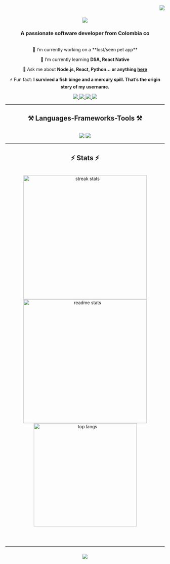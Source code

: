 <img align="right" src="https://visitor-badge.laobi.icu/badge?page_id=mercuryeater.mercuryeater" />

<h1 align="center">
    <img src="https://readme-typing-svg.herokuapp.com/?font=Righteous&size=35&center=true&vCenter=true&width=500&height=70&duration=5000&lines=Hi+There!+👋;+I'm+Federico+Cordoba!👀;+aka+mercuryeater✌;" />
</h1>

<h3 align="center">A passionate software developer from Colombia co</h3>

<br/>

<div align="center">
   🔭 I’m currently working on a **lost/seen pet app**
   
   🌱 I’m currently learning **DSA, React Native**
  
   💬 Ask me about **Node.js, React, Python... or anything [here](https://github.com/mercuryeater/mercuryeater/issues)**
  
   ⚡ Fun fact: **I survived a fish binge and a mercury spill. That’s the origin story of my username.**
</div>

 <div align="center"> 
  <a href="mailto:federicoc03@gmail.com">
    <img src="https://img.shields.io/badge/Gmail-333333?style=for-the-badge&logo=gmail&logoColor=red" />
  </a>
  <a href="https://www.linkedin.com/in/federcor" target="_blank">
    <img src="https://img.shields.io/badge/LinkedIn-0077B5?style=for-the-badge&logo=linkedin&logoColor=white" />
  </a>
  <a href="https://federicordoba.vercel.app" target="_blank">
     <img src="https://img.shields.io/badge/Portfolio-255E63?style=for-the-badge&logo=About.me&logoColor=white" /> 
  </a>
   <a href="https://twitter.com/federicordobaa" target="_blank">
     <img src="https://img.shields.io/badge/X-000000?style=for-the-badge&logo=x&logoColor=white" /> 
  </a>
</div>

<hr/>

<h2 align="center">⚒️ Languages-Frameworks-Tools ⚒️</h2>
<br/>
<div align="center">
    <img src="https://skillicons.dev/icons?i=react,html,css,vscode,github,figma,tailwind,git" />
    <img src="https://skillicons.dev/icons?i=nodejs,python,javascript,typescript,express,firebase,mongodb,nextjs,sass" /><br>
</div>

<hr/>

<h2 align="center">⚡ Stats ⚡</h2>
<br>
<div align=center>
  <img width=390 src="https://streak-stats.demolab.com/?user=mercuryeater&count_private=true&theme=react&border_radius=10" alt="streak stats"/>
  <img width=390 src="https://github-readme-stats.vercel.app/api?username=mercuryeater&count_private=true&show_icons=true&theme=react&rank_icon=github&border_radius=10" alt="readme stats" />
  <br/>
  <img width=325 align="center" src="https://github-readme-stats.vercel.app/api/top-langs/?username=mercuryeater&hide=HTML,Jupyter%20Notebook&langs_count=8&layout=compact&theme=react&border_radius=10&size_weight=0.5&count_weight=0.5&exclude_repo=github-readme-stats" alt="top langs" />
</div>

<br/><br/>
<hr/>

<h3 align="center">
    <img src="https://readme-typing-svg.herokuapp.com/?font=Righteous&size=25&center=true&vCenter=true&width=500&height=70&duration=4000&lines=Thanks+for+visiting!+✌️;+Shoot+me+a+message+on+Linkedin!👀">
</h3>


<!--
**mercuryeater/mercuryeater** is a ✨ _special_ ✨ repository because its `README.md` (this file) appears on your GitHub profile.

Here are some ideas to get you started:

- 🔭 I’m currently working on ...
- 🌱 I’m currently learning ...
- 👯 I’m looking to collaborate on ...
- 🤔 I’m looking for help with ...
- 💬 Ask me about ...
- 📫 How to reach me: ...
- 😄 Pronouns: ...
- ⚡ Fun fact: ...
-->
